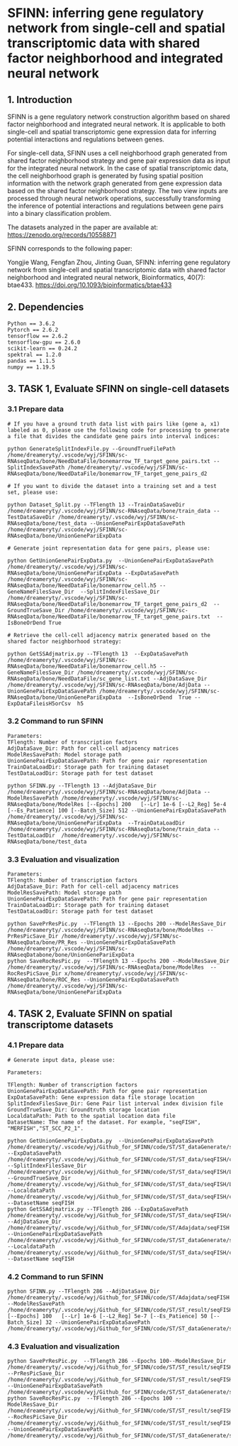 # SFINN: inferring gene regulatory network from single-cell and spatial transcriptomic data with shared factor neighborhood and integrated neural network

## 1. Introduction

SFINN is a gene regulatory network construction algorithm based on shared factor neighborhood and integrated neural network. It is applicable to both single-cell and spatial transcriptomic gene expression data for inferring potential interactions and regulations between genes. 

For single-cell data, SFINN uses a cell neighborhood graph generated from shared factor neighborhood strategy and gene pair expression data as input for the integrated neural network. In the case of spatial transcriptomic data, the cell neighborhood graph is generated by fusing spatial position information with the network graph generated from gene expression data based on the shared factor neighborhood strategy. The two view inputs are processed through neural network operations, successfully transforming the inference of potential interactions and regulations between gene pairs into a binary classification problem.

The datasets analyzed in the paper are available at: https://zenodo.org/records/10558871

SFINN corresponds to the following paper:

Yongjie Wang, Fengfan Zhou, Jinting Guan, SFINN: inferring gene regulatory network from single-cell and spatial transcriptomic data with shared factor neighborhood and integrated neural network, Bioinformatics, 40(7): btae433. https://doi.org/10.1093/bioinformatics/btae433

## 2. Dependencies

    Python == 3.6.2 
    Pytorch == 2.6.2
    tensorflow == 2.6.2
    tensorflow-gpu == 2.6.0
    scikit-learn == 0.24.2
    spektral == 1.2.0
    pandas == 1.1.5
    numpy == 1.19.5
 ## 3. TASK 1, Evaluate SFINN on single-cell datasets
### 3.1 Prepare data
    # If you have a ground truth data list with pairs like (gene a, x1) labeled as 0, please use the following code for processing to generate a file that divides the candidate gene pairs into interval indices:

    python GenerateSplitIndexFile.py --GroundTrueFilePath /home/dreameryty/.vscode/wyj/SFINN/sc-RNAseqData/bone/NeedDataFile/bonemarrow_TF_target_gene_pairs.txt --SplitIndexSavePath /home/dreameryty/.vscode/wyj/SFINN/sc-RNAseqData/bone/NeedDataFile/bonemarrow_TF_target_gene_pairs_d2  
    
    # If you want to divide the dataset into a training set and a test set, please use:
    
    python Dataset_Split.py --TFlength 13 --TrainDataSaveDir /home/dreameryty/.vscode/wyj/SFINN/sc-RNAseqData/bone/train_data --TestDataSaveDir /home/dreameryty/.vscode/wyj/SFINN/sc-RNAseqData/bone/test_data --UnionGenePairExpDataSavePath /home/dreameryty/.vscode/wyj/SFINN/sc-RNAseqData/bone/UnionGenePariExpData

    # Generate joint representation data for gene pairs, please use:

    python GetUnionGenePairExpData.py  --UnionGenePairExpDataSavePath  /home/dreameryty/.vscode/wyj/SFINN/sc-RNAseqData/bone/UnionGenePariExpData --ExpDataSavePath /home/dreameryty/.vscode/wyj/SFINN/sc-RNAseqData/bone/NeedDataFile/bonemarrow_cell.h5 --GeneNameFilesSave_Dir  --SplitIndexFilesSave_Dir /home/dreameryty/.vscode/wyj/SFINN/sc-RNAseqData/bone/NeedDataFile/bonemarrow_TF_target_gene_pairs_d2  --GroundTrueSave_Dir /home/dreameryty/.vscode/wyj/SFINN/sc-RNAseqData/bone/NeedDataFile/bonemarrow_TF_target_gene_pairs.txt  --IsBoneOrDend True

    # Retrieve the cell-cell adjacency matrix generated based on the shared factor neighborhood strategy:

    python GetSSAdjmatrix.py --TFlength 13  --ExpDataSavePath /home/dreameryty/.vscode/wyj/SFINN/sc-RNAseqData/bone/NeedDataFile/bonemarrow_cell.h5 --GeneNameFilesSave_Dir /home/dreameryty/.vscode/wyj/SFINN/sc-RNAseqData/bone/NeedDataFile/sc_gene_list.txt --AdjDataSave_Dir /home/dreameryty/.vscode/wyj/SFINN/sc-RNAseqData/bone/AdjData --UnionGenePairExpDataSavePath /home/dreameryty/.vscode/wyj/SFINN/sc-RNAseqData/bone/UnionGenePariExpData  --IsBoneOrDend  True --ExpDataFileisH5orCsv  h5


    


### 3.2 Command to run SFINN
    Parameters:
    TFlength: Number of transcription factors
    AdjDataSave_Dir: Path for cell-cell adjacency matrices
    ModelResSavePath: Model storage path
    UnionGenePairExpDataSavePath: Path for gene pair representation
    TrainDataLoadDir: Storage path for training dataset
    TestDataLoadDir: Storage path for test dataset

    python SFINN.py --TFlength 13 --AdjDataSave_Dir /home/dreameryty/.vscode/wyj/SFINN/sc-RNAseqData/bone/AdjData --ModelResSavePath /home/dreameryty/.vscode/wyj/SFINN/sc-RNAseqData/bone/ModelRes [--Epochs] 200   [--Lr] 1e-6 [--L2_Reg] 5e-4 [--Es_Patience] 100 [--Batch_Size] 512 --UnionGenePairExpDataSavePath /home/dreameryty/.vscode/wyj/SFINN/sc-RNAseqData/bone/UnionGenePariExpData  --TrainDataLoadDir  /home/dreameryty/.vscode/wyj/SFINN/sc-RNAseqData/bone/train_data --TestDataLoadDir  /home/dreameryty/.vscode/wyj/SFINN/sc-RNAseqData/bone/test_data


                   
### 3.3 Evaluation and visualization
    Parameters:
    TFlength: Number of transcription factors
    AdjDataSave_Dir: Path for cell-cell adjacency matrices
    ModelResSavePath: Model storage path
    UnionGenePairExpDataSavePath: Path for gene pair representation
    TrainDataLoadDir: Storage path for training dataset
    TestDataLoadDir: Storage path for test dataset

    python SavePrResPic.py  --TFlength 13 --Epochs 200 --ModelResSave_Dir /home/dreameryty/.vscode/wyj/SFINN/sc-RNAseqData/bone/ModelRes --PrResPicSave_Dir /home/dreameryty/.vscode/wyj/SFINN/sc-RNAseqData/bone/PR_Res --UnionGenePairExpDataSavePath /home/dreameryty/.vscode/wyj/SFINN/sc-RNAseqDatabone/bone/UnionGenePariExpData
    python SaveRocResPic.py  --TFlength 13 --Epochs 200 --ModelResSave_Dir /home/dreameryty/.vscode/wyj/SFINN/sc-RNAseqData/bone/ModelRes  --RocResPicSave_Dir x/home/dreameryty/.vscode/wyj/SFINN/sc-RNAseqData/bone/ROC_Res --UnionGenePairExpDataSavePath /home/dreameryty/.vscode/wyj/SFINN/sc-RNAseqData/bone/UnionGenePariExpData
 ## 4. TASK 2, Evaluate SFINN on spatial transcriptome datasets
### 4.1 Prepare data
    # Generate input data, please use:

    Parameters:

    TFlength: Number of transcription factors
    UnionGenePairExpDataSavePath: Path for gene pair representation
    ExpDataSavePath: Gene expression data file storage location
    SplitIndexFilesSave_Dir: Gene Pair list interval index division file
    GroundTrueSave_Dir: Groundtruth storage location
    LocaldataPath: Path to the spatial location data file
    DatasetName: The name of the dataset. For example, "seqFISH", "MERFISH","ST_SCC_P2_1".

    python GetUnionGenePairExpData.py  --UnionGenePairExpDataSavePath  /home/dreameryty/.vscode/wyj/Github_for_SFINN/code/ST/ST_dataGenerate/seqFISH  --ExpDataSavePath /home/dreameryty/.vscode/wyj/Github_for_SFINN/code/ST/ST_data/seqFISH/cortex_svz_counts.csv --SplitIndexFilesSave_Dir /home/dreameryty/.vscode/wyj/Github_for_SFINN/code/ST/ST_data/seqFISH/L_Rpairs_split_index.txt  --GroundTrueSave_Dir /home/dreameryty/.vscode/wyj/Github_for_SFINN/code/ST/ST_data/seqFISH/L_Rpairs.txt --LocaldataPath /home/dreameryty/.vscode/wyj/Github_for_SFINN/code/ST/ST_data/seqFISH/cortex_svz_cellcentroids.csv --DatasetName seqFISH
    python GetSSAdjmatrix.py --TFlength 286 --ExpDataSavePath /home/dreameryty/.vscode/wyj/Github_for_SFINN/code/ST/ST_data/seqFISH/cortex_svz_counts.csv  --AdjDataSave_Dir /home/dreameryty/.vscode/wyj/Github_for_SFINN/code/ST/Adajdata/seqFISH --UnionGenePairExpDataSavePath /home/dreameryty/.vscode/wyj/Github_for_SFINN/code/ST/ST_dataGenerate/seqFISH  --LocaldataPath /home/dreameryty/.vscode/wyj/Github_for_SFINN/code/ST/ST_data/seqFISH/cortex_svz_cellcentroids.csv --DatasetName seqFISH

### 4.2 Command to run SFINN
    python SFINN.py --TFlength 286 --AdjDataSave_Dir /home/dreameryty/.vscode/wyj/Github_for_SFINN/code/ST/Adajdata/seqFISH --ModelResSavePath /home/dreameryty/.vscode/wyj/Github_for_SFINN/code/ST/ST_result/seqFISH [--Epochs] 100   [--Lr] 1e-6 [--L2_Reg] 5e-7 [--Es_Patience] 50 [--Batch_Size] 32 --UnionGenePairExpDataSavePath /home/dreameryty/.vscode/wyj/Github_for_SFINN/code/ST/ST_dataGenerate/seqFISH


### 4.3 Evaluation and visualization
    python SavePrResPic.py  --TFlength 286 --Epochs 100--ModelResSave_Dir /home/dreameryty/.vscode/wyj/Github_for_SFINN/code/ST/ST_result/seqFISH  --PrResPicSave_Dir /home/dreameryty/.vscode/wyj/Github_for_SFINN/code/ST/ST_result/seqFISH_pr_res --UnionGenePairExpDataSavePath /home/dreameryty/.vscode/wyj/Github_for_SFINN/code/ST/ST_dataGenerate/seqFISH
    python SaveRocResPic.py  --TFlength 286 --Epochs 100 --ModelResSave_Dir /home/dreameryty/.vscode/wyj/Github_for_SFINN/code/ST/ST_result/seqFISH  --RocResPicSave_Dir /home/dreameryty/.vscode/wyj/Github_for_SFINN/code/ST/ST_result/seqFISH_roc_res  --UnionGenePairExpDataSavePath /home/dreameryty/.vscode/wyj/Github_for_SFINN/code/ST/ST_dataGenerate/seqFISH
                   
